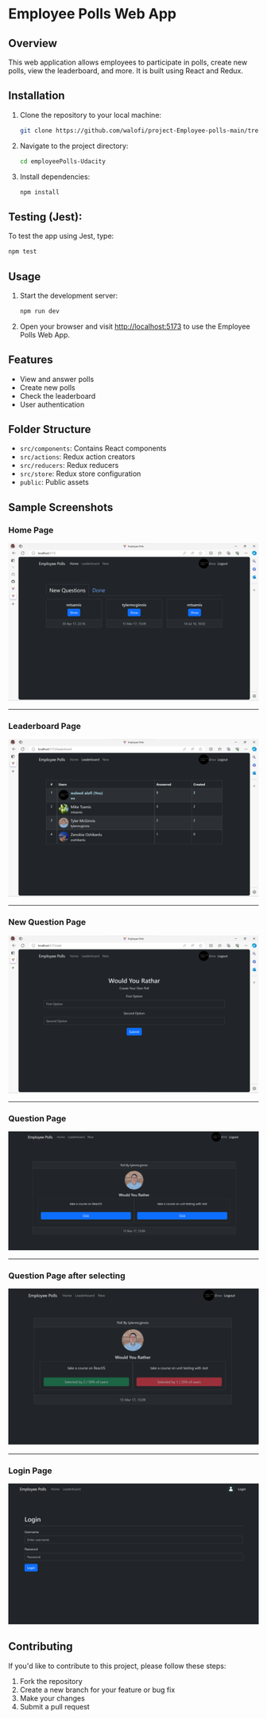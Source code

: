 # Employee Polls Web App

## Overview

This web application allows employees to participate in polls, create new polls, view the leaderboard, and more. It is built using React and Redux.

## Installation

1. Clone the repository to your local machine:

   ```bash
   git clone https://github.com/walofi/project-Employee-polls-main/tree/main
   ```

2. Navigate to the project directory:

   ```bash
   cd employeePolls-Udacity
   ```

3. Install dependencies:

   ```bash
   npm install
   ```

## Testing (Jest):
To test the app using Jest, type:
   ```bash
   npm test
   ```

## Usage

1. Start the development server:

   ```bash
   npm run dev
   ```

2. Open your browser and visit [http://localhost:5173](http://localhost:5173) to use the Employee Polls Web App.

## Features

- View and answer polls
- Create new polls
- Check the leaderboard
- User authentication

## Folder Structure

- `src/components`: Contains React components
- `src/actions`: Redux action creators
- `src/reducers`: Redux reducers
- `src/store`: Redux store configuration
- `public`: Public assets

## Sample Screenshots

### Home Page
![Home Page](https://github.com/walofi/project-Employee-polls-main/blob/main/imgs%20for%20Github/home_page.png)

<hr></hr>

### Leaderboard Page
![Leaderboard Page](https://github.com/walofi/project-Employee-polls-main/blob/main/imgs%20for%20Github/leaderboard_page.png)

<hr></hr>

### New Question Page
![New Question Page](https://github.com/walofi/project-Employee-polls-main/blob/main/imgs%20for%20Github/new_question_page.png)

<hr></hr>

### Question Page
![Question Page](https://github.com/walofi/project-Employee-polls-main/blob/main/imgs%20for%20Github/question_page.png)

<hr></hr>

### Question Page after selecting
![Question Page after selecting](https://github.com/walofi/project-Employee-polls-main/blob/main/imgs%20for%20Github/after_selecting_question_page.png)

<hr></hr>

### Login Page
![Login Page](https://github.com/walofi/project-Employee-polls-main/blob/main/imgs%20for%20Github/login_page.png)




## Contributing

If you'd like to contribute to this project, please follow these steps:

1. Fork the repository
2. Create a new branch for your feature or bug fix
3. Make your changes
4. Submit a pull request

